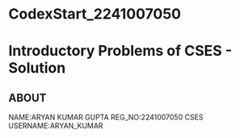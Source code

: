 # CodexStart_2241007050
<h1>Introductory Problems of CSES - Solution</h1>
<h2>ABOUT</h2>
NAME:ARYAN KUMAR GUPTA
REG_NO:2241007050
CSES USERNAME:ARYAN_KUMAR
